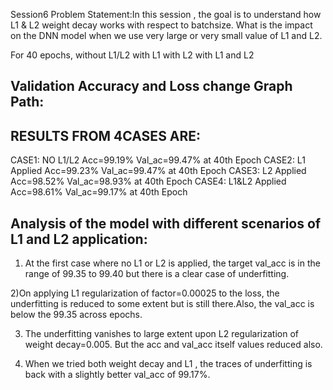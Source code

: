 Session6 Problem Statement:In this session , the goal is to understand how L1 & L2 weight decay works with respect to batchsize. What is the impact on the DNN model when we use very large or very small value of L1 and L2. 

For 40 epochs,
without L1/L2
with L1
with L2
with L1 and L2


Validation Accuracy and Loss change Graph Path:
-------------------------------------------------



RESULTS FROM 4CASES ARE:
-------------------------

CASE1: NO L1/L2 	Acc=99.19%  Val_ac=99.47% at 40th Epoch
CASE2: L1 Applied 	Acc=99.23%  Val_ac=99.47% at 40th Epoch
CASE3: L2 Applied 	Acc=98.52%  Val_ac=98.93% at 40th Epoch
CASE4: L1&L2 Applied 	Acc=98.61%  Val_ac=99.17% at 40th Epoch


Analysis of the model with different scenarios of L1 and L2 application:
-----------------------------------------------------------------------

1) At the first case where no L1 or L2 is applied, the target val_acc is in the range of 99.35 to 99.40 but there is a clear case of underfitting.

2)On applying L1 regularization of factor=0.00025 to the loss, the underfitting is reduced to some extent but is still there.Also, the val_acc is below the 99.35 across epochs.

3) The underfitting vanishes to large extent upon L2 regularization of weight decay=0.005. But the acc and val_acc itself values reduced also.

4) When we tried both weight decay and L1 , the traces of underfitting is back with a slightly better val_acc of 99.17%.



